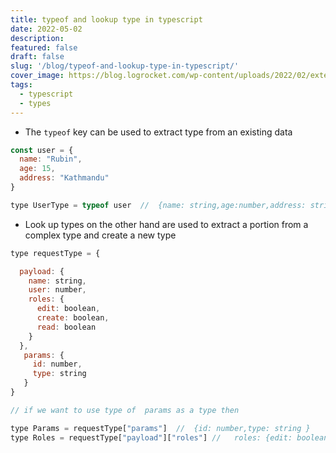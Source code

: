```yaml
---
title: typeof and lookup type in typescript
date: 2022-05-02
description:
featured: false
draft: false
slug: '/blog/typeof-and-lookup-type-in-typescript/'
cover_image: https://blog.logrocket.com/wp-content/uploads/2022/02/extending-object-like-types-interfaces-typescript.png
tags:
  - typescript
  - types
---
```


- The `typeof` key can be used to extract type from an existing data

```js
const user = {
  name: "Rubin",
  age: 15,
  address: "Kathmandu"
}

type UserType = typeof user  //  {name: string,age:number,address: string}
```

- Look up types on the other hand are used to extract a portion from a complex type and create a new type

```js
type requestType = {

  payload: {
    name: string,
    user: number,
    roles: {
      edit: boolean,
      create: boolean,
      read: boolean
    }
  },
   params: {
     id: number,
     type: string
   }
}

// if we want to use type of  params as a type then

type Params = requestType["params"]  //  {id: number,type: string }
type Roles = requestType["payload"]["roles"] //   roles: {edit: boolean,create: boolean,read: boolean}

```
